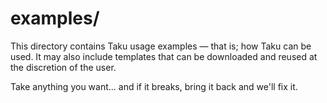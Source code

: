 # examples/

This directory contains Taku usage examples — that is; how Taku can be used. It may also include templates
that can be downloaded and reused at the discretion of the user.

Take anything you want... and if it breaks, bring it back and we'll fix it.
